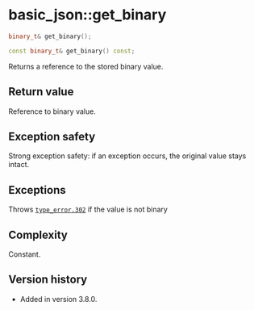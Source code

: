 # basic_json::get_binary

```cpp
binary_t& get_binary();

const binary_t& get_binary() const;
```

Returns a reference to the stored binary value.

## Return value

Reference to binary value.

## Exception safety

Strong exception safety: if an exception occurs, the original value stays intact.

## Exceptions

Throws [`type_error.302`](../../home/exceptions.md#jsonexceptiontype_error302) if the value is not binary

## Complexity

Constant.

## Version history

- Added in version 3.8.0.
